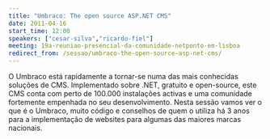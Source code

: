 ```yaml
---
title: "Umbraco: The open source ASP.NET CMS"
date: 2011-04-16
start_time: 12:00
speakers: ["cesar-silva","ricardo-fiel"]
meeting: 19a-reuniao-presencial-da-comunidade-netponto-em-lisboa
redirect_from: /sessao/umbraco-the-open-source-asp-net-cms/
---
```


O Umbraco está rapidamente a tornar-se numa das mais conhecidas soluções de CMS. Implementado sobre .NET, gratuito e open-source, este CMS conta com perto de 100.000 instalações activas e uma comunidade fortemente empenhada no seu desenvolvimento. Nesta sessão vamos ver o que é o Umbraco, muito código e conselhos de quem o utiliza há 3 anos para a implementação de websites para algumas das maiores marcas nacionais.
